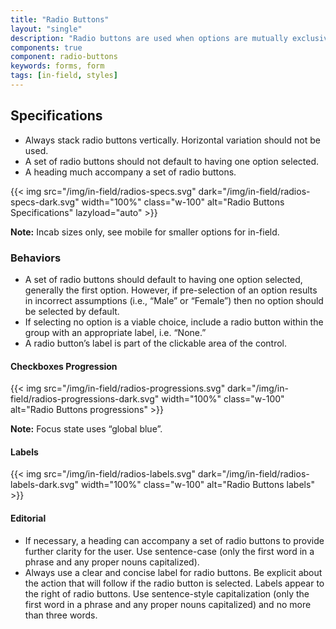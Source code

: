 ```yaml
---
title: "Radio Buttons"
layout: "single"
description: "Radio buttons are used when options are mutually exclusive."
components: true
component: radio-buttons
keywords: forms, form
tags: [in-field, styles]
---
```


## Specifications

- Always stack radio buttons vertically. Horizontal variation should not be used.
- A set of radio buttons should not default to having one option selected.
- A heading much accompany a set of radio buttons.

{{< img src="/img/in-field/radios-specs.svg" dark="/img/in-field/radios-specs-dark.svg" width="100%" class="w-100" alt="Radio Buttons Specifications" lazyload="auto" >}}

**Note:** Incab sizes only, see mobile for smaller options for in-field.

### Behaviors

- A set of radio buttons should default to having one option selected, generally the first option. However, if pre-selection of an option results in incorrect assumptions (i.e., “Male” or “Female”) then no option should be selected by default.
- If selecting no option is a viable choice, include a radio button within the group with an appropriate label, i.e. “None.”
- A radio button’s label is part of the clickable area of the control.

#### Checkboxes Progression

{{< img src="/img/in-field/radios-progressions.svg" dark="/img/in-field/radios-progressions-dark.svg" width="100%" class="w-100" alt="Radio Buttons progressions" >}}

**Note:** Focus state uses “global blue”.

#### Labels

{{< img src="/img/in-field/radios-labels.svg" dark="/img/in-field/radios-labels-dark.svg" width="100%" class="w-100" alt="Radio Buttons labels" >}}

#### Editorial

- If necessary, a heading can accompany a set of radio buttons to provide further clarity for the user. Use sentence-case (only the first word in a phrase and any proper nouns capitalized).
- Always use a clear and concise label for radio buttons. Be explicit about the action that will follow if the radio button is selected. Labels appear to the right of radio buttons. Use sentence-style capitalization (only the first word in a phrase and any proper nouns capitalized) and no more than three words.
